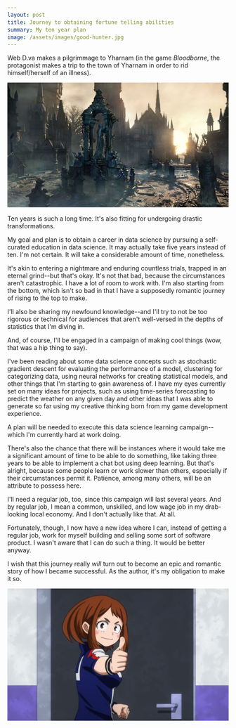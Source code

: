 ```yaml
---
layout: post
title: Journey to obtaining fortune telling abilities
summary: My ten year plan
image: /assets/images/good-hunter.jpg
---
```


Web D.va makes a pilgrimmage to Yharnam (in the game *Bloodborne*, the protagonist makes a trip to the town of Yharnam in order to rid himself/herself of an illness).

![Yharnam](/assets/images/Town_square.jpg)

Ten years is such a long time. It's also fitting for undergoing drastic transformations.

My goal and plan is to obtain a career in data science by pursuing a self-curated education in data science. It may actually take five years instead of ten. I'm not certain. It will take a considerable amount of time, nonetheless.

It's akin to entering a nightmare and enduring countless trials, trapped in an eternal grind--but that's okay. It's not that bad, because the circumstances aren't catastrophic. I have a lot of room to work with. I'm also starting from the bottom, which isn't so bad in that I have a supposedly romantic journey of rising to the top to make.

I'll also be sharing my newfound knowledge--and I'll try to not be too rigorous or technical for audiences that aren't well-versed in the depths of statistics that I'm diving in.

And, of course, I'll be engaged in a campaign of making cool things (wow, that was a hip thing to say).

I've been reading about some data science concepts such as stochastic gradient descent for evaluating the performance of a model, clustering for categorizing data, using neural networks for creating statistical models, and other things that I'm starting to gain awareness of. I have my eyes currently set on many ideas for projects, such as using time-series forecasting to predict the weather on any given day and other ideas that I was able to generate so far using my creative thinking born from my game development experience.

A plan will be needed to execute this data science learning campaign--which I'm currently hard at work doing.

There's also the chance that there will be instances where it would take me a significant amount of time to be able to do something, like taking three years to be able to implement a chat bot using deep learning. But that's alright, because some people learn or work slower than others, especially if their circumstances permit it. Patience, among many others, will be an attribute to possess here.

I'll need a regular job, too, since this campaign will last several years. And by regular job, I mean a common, unskilled, and low wage job in my drab-looking local economy. And I don't actually like that. At all.

Fortunately, though, I now have a new idea where I can, instead of getting a regular job, work for myself building and selling some sort of software product. I wasn't aware that I can do such a thing. It would be better anyway.

I wish that this journey really *will* turn out to become an epic and romantic story of how I became successful. As the author, it's my obligation to make it so.

![I got this](/assets/images/mystery_waifu.png)